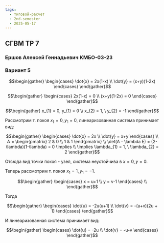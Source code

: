 ```yaml
---
tags:
  - типовой-расчет
  - 2nd-semester
  - 2025-05-17
---
```


## СГВМ ТР 7

### Ершов Алексей Геннадьевич КМБО-03-23

### Вариант 5

$$\begin{gather}
\begin{cases}
\dot{x} = 2x(1-x) \\
\dot{y} = (x+y)(1-2x)
\end{cases}
\end{gather}$$

$$\begin{gather}
\begin{cases}
2x(1-x) = 0 \\
(x+y)(1-2x) = 0
\end{cases}
\end{gather}$$

$$\begin{gather}
x_{1} = 0, y_{1} = 0 \\
x_{2} = 1, \ y_{2} = -1
\end{gather}$$

Рассмотрим т. покоя $x_{1} = 0, y_{1} = 0$, линеаризованная система принимает вид:

$$\begin{gather}
\begin{cases}
\dot{x} = 2x \\
\dot{y} = x+y
\end{cases} \\
A = \begin{pmatrix}
2 & 0 \\
1 & 1
\end{pmatrix} \\
\det(A - \lambda E) = (2-\lambda)(1-\lambda) = 0 \implies \\
\implies \lambda_{1} = 1, \ \lambda_{2} = 2
\end{gather}$$

Отсюда вид точки покоя - узел, система неустойчива в $x = 0, y = 0$.

Теперь рассмотрим т. покоя $x_{1} = 1, y_{1} = -1$.

$$\begin{gather}
\begin{cases}
x = u+1 \\
y = v-1
\end{cases} \\
\end{gather}$$

Тогда

$$\begin{gather}
\begin{cases}
\dot{u} = -2u(u+1) \\
\dot{v} = -(u+v)(2u + 1)
\end{cases}
\end{gather}$$

И линеаризованная система принимает вид:

$$\begin{gather}
\begin{cases}
\dot{u} = -2u \\
\dot{v} = -u-v
\end{cases}
\end{gather}$$